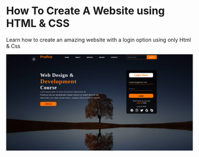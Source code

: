 # How To Create A Website using HTML & CSS
Learn how to create an amazing website with a login option using only Html &amp; Css

 	
![Home Screen](https://github.com/diogeneshas/how-create-website-html-css/blob/main/Screenshot%20from%202021-09-30%2011-17-11.png)
